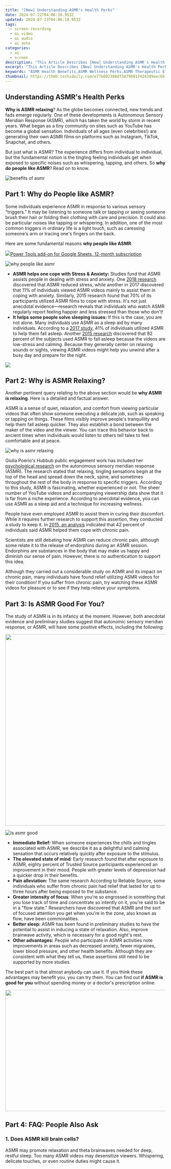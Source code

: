```yaml
---
title: "[New] Understanding ASMR's Health Perks"
date: 2024-07-22T04:06:18.953Z
updated: 2024-07-23T04:06:18.953Z
tags: 
  - screen-recording
  - ai video
  - ai audio
  - ai auto
categories: 
  - ai
  - screen
description: "This Article Describes [New] Understanding ASMR's Health Perks"
excerpt: "This Article Describes [New] Understanding ASMR's Health Perks"
keywords: "ASMR Health Benefits,ASMR Wellness Perks,ASMR Therapeutic Effects,ASMR Positive Impact,ASMR Relaxation Boon,ASMR Mental Care Boost,ASMR Sleep Aid"
thumbnail: https://thmb.techidaily.com/e77b802386df347968174243d9eec6b1ff5aaa13a757fb94ecaebe8d1775e8b5.jpg
---
```


## Understanding ASMR's Health Perks

**Why is ASMR relaxing**? As the globe becomes connected, new trends and fads emerge regularly. One of these developments is Autonomous Sensory Meridian Response (ASMR), which has taken the world by storm in recent years. What began as a tiny community on sites such as YouTube has become a global sensation. Individuals of all ages (even celebrities!) are generating their own ASMR films on platforms such as Instagram, TikTok, Snapchat, and others.

But just what is ASMR? The experience differs from individual to individual, but the fundamental notion is the tingling feeling individuals get when exposed to specific noises such as whispering, tapping, and others. So **why do people like ASMR**? Read on to know.

![benefits of asmr](https://images.wondershare.com/filmora/article-images/2022/11/benefit-of-asmr-1.png)

## Part 1: Why do People like ASMR?

Some individuals experience ASMR in response to various sensory "triggers." It may be listening to someone talk or tapping or seeing someone brush their hair or folding their clothing with care and precision. It could also be particular noises like tapping or whispering. In addition, one of the most common triggers in ordinary life is a light touch, such as caressing someone's arm or tracing one's fingers on the back.

Here are some fundamental reasons **why people like ASMR**:

<!-- affiliate ads begin -->
<a href="https://secure.2checkout.com/order/checkout.php?PRODS=4721564&QTY=1&AFFILIATE=108875&CART=1"><img src="https://secure.avangate.com/images/merchant/c14a8df1e1b4d5297e9cb30cb34d5a00/products/copy_power-tools-48.png" border="0">Power Tools add-on for Google Sheets, 12-month subscription</a>
<!-- affiliate ads end -->
![why people like asmr](https://images.wondershare.com/filmora/article-images/2022/11/benefit-of-asmr-2.png)

* **ASMR helps one cope with Stress & Anxiety:** Studies fund that ASMR assists people in dealing with stress and anxiety. One [2018 research](https://asmruniversity.com/2018/06/26/asmr-research-survey-affect-physiology/) discovered that ASMR reduced stress, while another in 2017 discovered that 11% of individuals viewed ASMR videos mainly to assist them in coping with anxiety. Similarly, 2015 research found that 70% of its participants utilized ASMR films to cope with stress. It's not just anecdotal evidence—research reveals that individuals who watch ASMR regularly report feeling happier and less stressed than those who don't!
* **It helps some people solve sleeping issues:** If this is the case, you are not alone. Many individuals use ASMR as a sleep aid by many individuals. According to a [2017 study](https://asmruniversity.com/2017/11/09/asmr-research-survey-personality-empathy-triggers/), 41% of individuals utilized ASMR to help them fall asleep. Another [2015 research](https://asmruniversity.com/2015/04/04/peerj-peer-reviewed-research-asmr/) discovered that 82 percent of the subjects used ASMR to fall asleep because the videos are low-stress and calming. Because they generally center on relaxing sounds or sights, viewing ASMR videos might help you unwind after a busy day and prepare for the night.

<!-- affiliate ads begin -->
<a href="https://secure.2checkout.com/order/checkout.php?PRODS=35038891&QTY=1&AFFILIATE=108875&CART=1"><img src="https://www.dupinout.com/wp-content/uploads/2021/12/DupInOut-New-Duplicate-Scan-Tab.png" border="0"></a>
<!-- affiliate ads end -->
## Part 2: Why is ASMR Relaxing?

Another pertinent query relating to the above section would be **why ASMR is relaxing**. Here is a detailed and factual answer.

ASMR is a sense of quiet, relaxation, and comfort from viewing particular videos that often show someone executing a delicate job, such as speaking or tapping on things. These films visibly improve people's tranquillity and help them fall asleep quicker. They also establish a bond between the maker of the video and the viewer. You can trace this behavior back to ancient times when individuals would listen to others tell tales to feel comfortable and at peace.

![why is asmr relaxing](https://images.wondershare.com/filmora/article-images/2022/11/benefits-of-asmr-3.jpg)

Giulia Poerio's Hubbub public engagement work has included her [psychological research](https://library.oapen.org/bitstream/handle/20.500.12657/28427/Bookshelf%5FNBK453230.pdf?sequence=1#page=123) on the autonomous sensory meridian response (ASMR). The research stated that relaxing, tingling sensations begin at the top of the head and spread down the neck, spine, and sometimes throughout the rest of the body in response to specific triggers. According to this study, ASMR is fascinating, whether experienced or not. The sheer number of YouTube videos and accompanying viewership data show that it is far from a niche experience. According to anecdotal evidence, you can use ASMR as a sleep aid and a technique for increasing wellness.

People have even employed ASMR to assist them in curing their discomfort. While it requires further research to support this assertion, they conducted a study to keep it. In [2015, an analysis](https://asmruniversity.com/2015/04/04/peerj-peer-reviewed-research-asmr/) indicated that 42 percent of individuals said ASMR helped them cope with chronic pain.

Scientists are still debating how ASMR can reduce chronic pain, although some relate it to the release of endorphins during an ASMR session. Endorphins are substances in the body that may make us happy and diminish our sense of pain. However, there is no authentication to support this idea.

Although they carried out a considerable study on ASMR and its impact on chronic pain, many individuals have found relief utilizing ASMR videos for their condition! If you suffer from chronic pain, try watching these ASMR videos for pleasure or to see if they help relieve your symptoms.

## Part 3: Is ASMR Good For You?

The study of ASMR is in its infancy at the moment. However, both anecdotal evidence and preliminary studies suggest that autonomic sensory meridian response, or ASMR, will have some positive effects, including the following:

<!-- affiliate ads begin -->
<a href="https://unicoeye.pxf.io/c/5597632/2084399/18498" target="_top" id="2084399"><img src="//a.impactradius-go.com/display-ad/18498-2084399" border="0" alt="" width="1125" height="600"/></a><img height="0" width="0" src="https://imp.pxf.io/i/5597632/2084399/18498" style="position:absolute;visibility:hidden;" border="0" />
<!-- affiliate ads end -->
![is asmr good](https://images.wondershare.com/filmora/article-images/2022/11/benefits-of-asmr-4.jpg)

* **Immediate Relief:** When someone experiences the chills and tingles associated with ASMR, we describe it as a delightful and calming sensation that occurs relatively quickly after exposure to the stimulus.
* **The elevated state of mind**: Early research found that after exposure to ASMR, eighty percent of Trusted Source participants experienced an improvement in their mood. People with greater levels of depression had a quicker drop in their benefits.
* **Pain alleviation:** The same research According to Reliable Source, some individuals who suffer from chronic pain had relief that lasted for up to three hours after being exposed to the substance.
* **Greater intensity of focus**: When you're so engrossed in something that you lose track of time and concentrate so intently on it, you're said to be in a "flow state." Researchers have discovered that ASMR and the sort of focused attention you get when you're in the zone, also known as flow, have been commonalities.
* **Better sleep:** ASMR has been found in preliminary studies to have the potential to assist in inducing a state of relaxation. Also, improve brainwave activity, which is necessary for a good night's rest.
* **Other advantages:** People who participate in ASMR activities note improvements in areas such as decreased anxiety, fewer migraines, lower blood pressure, and other health benefits. Although they are consistent with what they tell us, these assertions still need to be supported by more studies.

The best part is that almost anybody can use it. If you think these advantages may benefit you, you can try them. You can find out **if ASMR is good for you** without spending money or a doctor's prescription online.

<!-- affiliate ads begin -->
<a href="https://twopages.pxf.io/c/5597632/2016067/18544" target="_top" id="2016067"><img src="//a.impactradius-go.com/display-ad/18544-2016067" border="0" alt="" width="1020" height="380"/></a><img height="0" width="0" src="https://imp.pxf.io/i/5597632/2016067/18544" style="position:absolute;visibility:hidden;" border="0" />
<!-- affiliate ads end -->
## Part 4: FAQ: People Also Ask

### 1\. Does ASMR kill brain cells?

ASMR may promote relaxation and theta brainwaves needed for deep, restful sleep. Too many ASMR videos may desensitize viewers. Whispering, delicate touches, or even routine duties might cause it.

<!-- affiliate ads begin -->
<span id="1793213">
					<video width="1080" height="1620" style="cursor:pointer"
           poster="//a.impactradius-go.com/display-clicktoplayimage/1793213.jpeg"
           onclick="if(!this.playClicked){this.play();this.setAttribute('controls',true);this.playClicked=true;}">
	   <source src="//a.impactradius-go.com/display-ad/19135-1793213">
	   <img src="//a.impactradius-go.com/display-clicktoplayimage/1793213.jpeg" style="border: none; height: 100%; width: 100%; object-fit: contain">
	</video>
	<div style="width:1080px;text-align:center"><a href="javascript:window.open(decodeURIComponent('https%3A%2F%2Ftinyland.pxf.io%2Fc%2F5597632%2F1793213%2F19135'), '_blank');void(0);">Click here</a></div>
</span>
<img height="0" width="0" src="https://imp.pxf.io/i/5597632/1793213/19135" style="position:absolute;visibility:hidden;" border="0" />
<!-- affiliate ads end -->
### 2\. What are ASMR tingles?

ASMR tingles is a phrase used to describe a tingling, relaxing feeling that some individuals experience in reaction to certain auditory, visual, or tactile stimuli. The word "tingling" comes from the Greek word "tinge," which means "to tingle."

<!-- affiliate ads begin -->
<a href="https://store.nero.com/order/checkout.php?PRODS=42570605&QTY=1&AFFILIATE=108875&CART=1"><img src="http://cdnwww.nero.com/nero-com-wAssets/img/banners/2023/usbXcopy/Nero_USB_x_copy_Screen_2.png" border="0"></a>
<!-- affiliate ads end -->
## Conclusion

So, ASMR, "autonomous sensory meridian response," defines the tingling sensation some individuals experience in reaction to particular stimuli. It has grown in popularity in the Internet community in recent years.

While research is still in its early stages, preliminary findings indicate that **ASMR is good for your** to focus, sleep, and general mood. Give these films a go if you wonder **how ASMR is relaxing**. You may immediately experience a pleasant, unique experience. However, this discovery requires further study to determine the genuine advantages beyond entertainment and a feel-good factor.

[Free Download](https://tools.techidaily.com/wondershare/filmora/download/) For Win 7 or later(64-bit)

[Free Download](https://tools.techidaily.com/wondershare/filmora/download/) For macOS 10.14 or later

[Free Download](https://tools.techidaily.com/wondershare/filmora/download/) For macOS 10.14 or later

<ins class="adsbygoogle"
     style="display:block"
     data-ad-format="autorelaxed"
     data-ad-client="ca-pub-7571918770474297"
     data-ad-slot="1223367746"></ins>

<ins class="adsbygoogle"
     style="display:block"
     data-ad-format="autorelaxed"
     data-ad-client="ca-pub-7571918770474297"
     data-ad-slot="1223367746"></ins>



<ins class="adsbygoogle"
     style="display:block"
     data-ad-client="ca-pub-7571918770474297"
     data-ad-slot="8358498916"
     data-ad-format="auto"
     data-full-width-responsive="true"></ins>




<span class="atpl-alsoreadstyle">Also read:</span>
<div><ul>
<li><a href="https://twitter-clips.techidaily.com/new-2024-approved-tutorial-bringing-twitter-videos-into-instagram-world/"><u>[New] 2024 Approved  Tutorial  Bringing Twitter Videos Into Instagram World</u></a></li>
<li><a href="https://extra-hints.techidaily.com/new-capturing-the-essence-cinematic-techniques-at-their-best/"><u>[New] Capturing the Essence  Cinematic Techniques at Their Best</u></a></li>
<li><a href="https://facebook-video-footage.techidaily.com/new-elevate-your-edits-a-selection-of-top-9-free-software-choices-for-2024/"><u>[New] Elevate Your Edits  A Selection of Top 9 Free Software Choices for 2024</u></a></li>
<li><a href="https://twitter-videos.techidaily.com/new-maximizing-your-platforms-posting-tiktok-content-on-twitter-for-2024/"><u>[New] Maximizing Your Platforms  Posting TikTok Content on Twitter for 2024</u></a></li>
<li><a href="https://some-skills.techidaily.com/new-the-inconspicuous-footprint-of-social-media-engagements/"><u>[New] The Inconspicuous Footprint of Social Media Engagements</u></a></li>
<li><a href="https://some-skills.techidaily.com/new-the-quest-for-enchanted-speech-is-the-magic-app-real-uncover-other-pathways/"><u>[New] The Quest for Enchanted Speech  Is the Magic App Real? Uncover Other Pathways</u></a></li>
<li><a href="https://some-skills.techidaily.com/new-the-ultimate-guide-to-customized-text-editing-techniques/"><u>[New] The Ultimate Guide to Customized Text Editing Techniques</u></a></li>
<li><a href="https://some-skills.techidaily.com/new-the-ultimate-surveillance-avoidance-tips-for-instagrams-livestreams/"><u>[New] The Ultimate Surveillance Avoidance Tips for Instagram's Livestreams</u></a></li>
<li><a href="https://some-skills.techidaily.com/new-ultimate-guide-to-high-speed-pc-controller-extensions/"><u>[New] Ultimate Guide to High-Speed PC Controller Extensions</u></a></li>
<li><a href="https://some-skills.techidaily.com/new-unearthing-inshots-video-magic-for-editors/"><u>[New] Unearthing InShot’s Video Magic for Editors</u></a></li>
<li><a href="https://some-techniques.techidaily.com/updated-experts-guide-to-infinite-space-utilization/"><u>[Updated] Expert's Guide to Infinite Space Utilization</u></a></li>
<li><a href="https://screen-capture.techidaily.com/updated-greatest-war-themed-games-the-7-finest-total-war-experiences/"><u>[Updated] Greatest War-Themed Games  The 7 Finest Total War Experiences</u></a></li>
<li><a href="https://some-skills.techidaily.com/updated-streamline-your-study-avoiding-edgenuity-videos-efficiently/"><u>[Updated] Streamline Your Study  Avoiding Edgenuity Videos Efficiently</u></a></li>
<li><a href="https://some-skills.techidaily.com/updated-the-journey-of-drones-from-current-uses-to-future-applications/"><u>[Updated] The Journey of Drones  From Current Uses to Future Applications</u></a></li>
<li><a href="https://some-skills.techidaily.com/updated-top-tactics-for-flawless-solo-streaming-experiences/"><u>[Updated] Top Tactics for Flawless Solo Streaming Experiences</u></a></li>
<li><a href="https://some-skills.techidaily.com/updated-unveiling-the-basics-of-digital-imagery-sizes/"><u>[Updated] Unveiling the Basics of Digital Imagery Sizes</u></a></li>
<li><a href="https://some-knowledge.techidaily.com/2024-approved-exploring-sierra-icloud-drives-a-complete-overview/"><u>2024 Approved  Exploring Sierra iCloud Drives – A Complete Overview</u></a></li>
<li><a href="https://some-skills.techidaily.com/2024-approved-leading-android-and-ios-timer-tools-reviewed-your-big-day-planners-must-haves/"><u>2024 Approved  Leading Android & iOS Timer Tools Reviewed  Your Big Day Planner's Must-Haves</u></a></li>
<li><a href="https://some-skills.techidaily.com/2024-approved-tailoring-drone-video-quality-with-expert-gimbal-choices/"><u>2024 Approved  Tailoring Drone Video Quality with Expert Gimbal Choices</u></a></li>
<li><a href="https://some-skills.techidaily.com/2024-approved-the-ultimate-path-to-flawless-video-subtitles-via-internet-services/"><u>2024 Approved  The Ultimate Path to Flawless Video Subtitles via Internet Services</u></a></li>
<li><a href="https://extra-lessons.techidaily.com/a-closer-look-at-vlc-critiques-and-options-for-2024/"><u>A Closer Look at VLC  Critiques and Options for 2024</u></a></li>
<li><a href="https://android-unlock.techidaily.com/a-complete-guide-to-oem-unlocking-on-samsung-galaxy-xcover-6-pro-tactical-edition-by-drfone-android/"><u>A Complete Guide To OEM Unlocking on Samsung Galaxy XCover 6 Pro Tactical Edition</u></a></li>
<li><a href="https://screen-video-capture.techidaily.com/bring-footage-together-ken-burns-technique-for-camtasa-users-for-2024/"><u>Bring Footage Together  Ken Burns Technique for Camtasa Users for 2024</u></a></li>
<li><a href="https://extra-resources.techidaily.com/finding-your-audio-foothold-podcasts-or-youtube-to-lean-on/"><u>Finding Your Audio Foothold  Podcasts or YouTube to Lean On?</u></a></li>
<li><a href="https://android-transfer.techidaily.com/in-2024-how-to-transfer-apps-from-motorola-razr-40-ultra-to-another-drfone-by-drfone-transfer-from-android-transfer-from-android/"><u>In 2024, How to Transfer Apps from Motorola Razr 40 Ultra to Another | Dr.fone</u></a></li>
<li><a href="https://youtube-stream.techidaily.com/mastering-the-art-of-earning-through-vlogs-for-2024/"><u>Mastering the Art of Earning Through Vlogs for 2024</u></a></li>
<li><a href="https://some-skills.techidaily.com/the-edited-essence-unlocking-techniques-for-visual-impact-for-2024/"><u>The Edited Essence  Unlocking Techniques for Visual Impact for 2024</u></a></li>
<li><a href="https://some-skills.techidaily.com/the-filmmakers-guide-to-professional-gopro-cinematography-for-2024/"><u>The Filmmaker’s Guide to Professional Gopro Cinematography for 2024</u></a></li>
<li><a href="https://some-skills.techidaily.com/the-ins-and-outs-of-firefox-picture-in-picture-for-2024/"><u>The Ins and Outs of Firefox Picture-in-Picture for 2024</u></a></li>
<li><a href="https://some-skills.techidaily.com/turnout-android-video-streams-counterclockwise-for-2024/"><u>Turnout Android Video Streams Counterclockwise for 2024</u></a></li>
<li><a href="https://some-skills.techidaily.com/ultimate-pcmobile-mkv-viewer-for-2024/"><u>Ultimate PC/Mobile MKV Viewer for 2024</u></a></li>
<li><a href="https://some-skills.techidaily.com/unlock-the-best-places-to-explore-vector-artwork-at-no-cost-for-2024/"><u>Unlock the Best Places to Explore Vector Artwork at No Cost for 2024</u></a></li>
<li><a href="https://some-skills.techidaily.com/unlocking-success-with-effective-video-praise-techniques-for-2024/"><u>Unlocking Success with Effective Video Praise Techniques for 2024</u></a></li>
<li><a href="https://ios-pokemon-go.techidaily.com/where-is-the-best-place-to-catch-dratini-on-apple-iphone-xr-drfone-by-drfone-virtual-ios/"><u>Where Is the Best Place to Catch Dratini On Apple iPhone XR | Dr.fone</u></a></li>
</ul></div>
